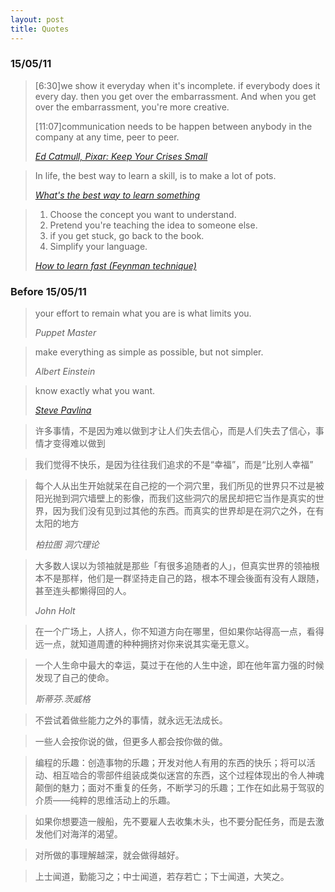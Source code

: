 ```yaml
---
layout: post
title: Quotes
---
```


### 15/05/11

> [6:30]we show it everyday when it's incomplete. if everybody does it every day. then you get over the embarrassment. And when you get over the embarrassment, you're more creative.
> 
> [11:07]communication needs to be happen between anybody in the company at any time, peer to peer.
>
> <cite>[Ed Catmull, Pixar: Keep Your Crises Small](https://www.youtube.com/watch?v=k2h2lvhzMDc)</cite>

[]()

> In life, the best way to learn a skill, is to make a lot of pots.
>
> <cite>[What's the best way to learn something](http://www.quora.com/Whats-the-best-way-to-learn-something/answer/Eric-Scott-13)</cite>

[]()

> 1. Choose the concept you want to understand.
> 2. Pretend you're teaching the idea to someone else.
> 3. if you get stuck, go back to the book.
> 4. Simplify your language.
>
> <cite>[How to learn fast (Feynman technique)](http://www.quora.com/Whats-the-best-way-to-learn-something/answer/Eric-Scott-13)</cite>

### Before 15/05/11

> your effort to remain what you are is what limits you.
>
> <cite>Puppet Master</cite>

[]()

> make everything as simple as possible, but not simpler.
>
> <cite>Albert Einstein</cite>

[]()

> know exactly what you want.
>
> <cite>[Steve Pavlina](http://www.stevepavlina.com/articles/do-it-now.htm)</cite>

[]()

> 许多事情，不是因为难以做到才让人们失去信心，而是人们失去了信心，事情才变得难以做到

[]()

> 我们觉得不快乐，是因为往往我们追求的不是“幸福”，而是“比别人幸福”

[]()

> 每个人从出生开始就呆在自己挖的一个洞穴里，我们所见的世界只不过是被阳光抛到洞穴墙壁上的影像，而我们这些洞穴的居民却把它当作是真实的世界，因为我们没有见到过其他的东西。而真实的世界却是在洞穴之外，在有太阳的地方
>
> <cite>柏拉图 洞穴理论</cite>

[]()

> 大多数人误以为领袖就是那些「有很多追随者的人」，但真实世界的领袖根本不是那样，他们是一群坚持走自己的路，根本不理会後面有没有人跟随，甚至连头都懒得回的人。
>
> <cite>John Holt</cite>

[]()

> 在一个广场上，人挤人，你不知道方向在哪里，但如果你站得高一点，看得远一点，就知道周遭的种种拥挤对你来说其实毫无意义。

[]()

> 一个人生命中最大的幸运，莫过于在他的人生中途，即在他年富力强的时候发现了自己的使命。
>
> <cite>斯蒂芬.茨威格</cite>

[]()

> 不尝试着做些能力之外的事情，就永远无法成长。

[]()

> 一些人会按你说的做，但更多人都会按你做的做。

[]()

> 编程的乐趣：创造事物的乐趣；开发对他人有用的东西的快乐；将可以活动、相互啮合的零部件组装成类似迷宫的东西，这个过程体现出的令人神魂颠倒的魅力；面对不重复的任务，不断学习的乐趣；工作在如此易于驾驭的介质——纯粹的思维活动上的乐趣。

[]()

> 如果你想要造一艘船，先不要雇人去收集木头，也不要分配任务，而是去激发他们对海洋的渴望。

[]()

> 对所做的事理解越深，就会做得越好。

[]()

> 上士闻道，勤能习之；中士闻道，若存若亡；下士闻道，大笑之。
